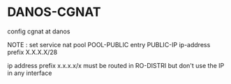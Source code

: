 # DANOS-CGNAT
config cgnat at danos

NOTE : 
set service nat pool POOL-PUBLIC entry PUBLIC-IP ip-address prefix X.X.X.X/28

ip address prefix x.x.x.x/x must be routed in RO-DISTRI but don't use the IP in any interface
